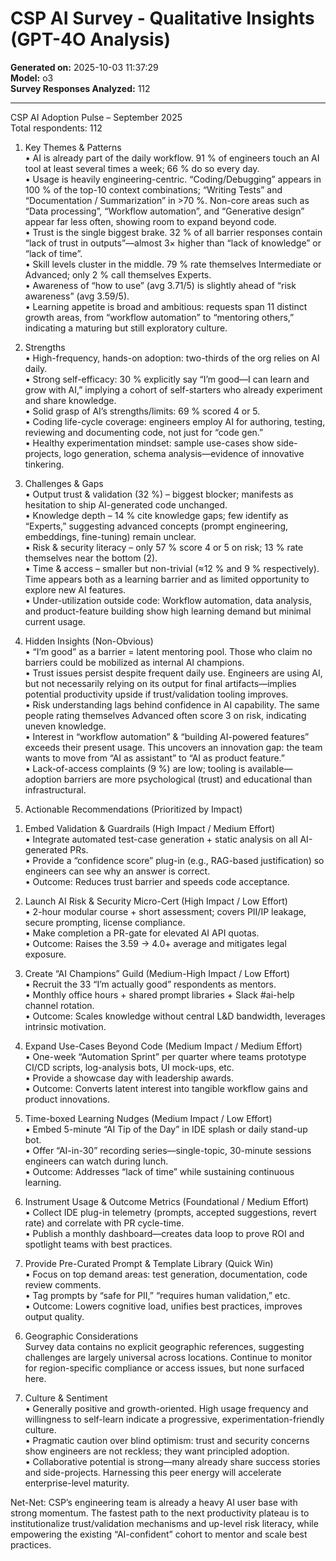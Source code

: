 # CSP AI Survey - Qualitative Insights (GPT-4O Analysis)

**Generated on:** 2025-10-03 11:37:29  
**Model:** o3  
**Survey Responses Analyzed:** 112

---

CSP AI Adoption Pulse – September 2025  
Total respondents: 112  

1. Key Themes & Patterns  
• AI is already part of the daily workflow. 91 % of engineers touch an AI tool at least several times a week; 66 % do so every day.  
• Usage is heavily engineering-centric. “Coding/Debugging” appears in 100 % of the top-10 context combinations; “Writing Tests” and “Documentation / Summarization” in >70 %. Non-core areas such as “Data processing”, “Workflow automation”, and “Generative design” appear far less often, showing room to expand beyond code.  
• Trust is the single biggest brake. 32 % of all barrier responses contain “lack of trust in outputs”—almost 3× higher than “lack of knowledge” or “lack of time”.  
• Skill levels cluster in the middle. 79 % rate themselves Intermediate or Advanced; only 2 % call themselves Experts.  
• Awareness of “how to use” (avg 3.71/5) is slightly ahead of “risk awareness” (avg 3.59/5).  
• Learning appetite is broad and ambitious: requests span 11 distinct growth areas, from “workflow automation” to “mentoring others,” indicating a maturing but still exploratory culture.

2. Strengths  
• High-frequency, hands-on adoption: two-thirds of the org relies on AI daily.  
• Strong self-efficacy: 30 % explicitly say “I’m good—I can learn and grow with AI,” implying a cohort of self-starters who already experiment and share knowledge.  
• Solid grasp of AI’s strengths/limits: 69 % scored 4 or 5.  
• Coding life-cycle coverage: engineers employ AI for authoring, testing, reviewing and documenting code, not just for “code gen.”  
• Healthy experimentation mindset: sample use-cases show side-projects, logo generation, schema analysis—evidence of innovative tinkering.

3. Challenges & Gaps  
• Output trust & validation (32 %) – biggest blocker; manifests as hesitation to ship AI-generated code unchanged.  
• Knowledge depth – 14 % cite knowledge gaps; few identify as “Experts,” suggesting advanced concepts (prompt engineering, embeddings, fine-tuning) remain unclear.  
• Risk & security literacy – only 57 % score 4 or 5 on risk; 13 % rate themselves near the bottom (2).  
• Time & access – smaller but non-trivial (≈12 % and 9 % respectively). Time appears both as a learning barrier and as limited opportunity to explore new AI features.  
• Under-utilization outside code: Workflow automation, data analysis, and product-feature building show high learning demand but minimal current usage.

4. Hidden Insights (Non-Obvious)  
• “I’m good” as a barrier = latent mentoring pool. Those who claim no barriers could be mobilized as internal AI champions.  
• Trust issues persist despite frequent daily use. Engineers are using AI, but not necessarily relying on its output for final artifacts—implies potential productivity upside if trust/validation tooling improves.  
• Risk understanding lags behind confidence in AI capability. The same people rating themselves Advanced often score 3 on risk, indicating uneven knowledge.  
• Interest in “workflow automation” & “building AI-powered features” exceeds their present usage. This uncovers an innovation gap: the team wants to move from “AI as assistant” to “AI as product feature.”  
• Lack-of-access complaints (9 %) are low; tooling is available—adoption barriers are more psychological (trust) and educational than infrastructural.

5. Actionable Recommendations (Prioritized by Impact)  
1) Embed Validation & Guardrails (High Impact / Medium Effort)  
   • Integrate automated test-case generation + static analysis on all AI-generated PRs.  
   • Provide a “confidence score” plug-in (e.g., RAG-based justification) so engineers can see why an answer is correct.  
   • Outcome: Reduces trust barrier and speeds code acceptance.  

2) Launch AI Risk & Security Micro-Cert (High Impact / Low Effort)  
   • 2-hour modular course + short assessment; covers PII/IP leakage, secure prompting, license compliance.  
   • Make completion a PR-gate for elevated AI API quotas.  
   • Outcome: Raises the 3.59 → 4.0+ average and mitigates legal exposure.  

3) Create “AI Champions” Guild (Medium-High Impact / Low Effort)  
   • Recruit the 33 “I’m actually good” respondents as mentors.  
   • Monthly office hours + shared prompt libraries + Slack #ai-help channel rotation.  
   • Outcome: Scales knowledge without central L&D bandwidth, leverages intrinsic motivation.  

4) Expand Use-Cases Beyond Code (Medium Impact / Medium Effort)  
   • One-week “Automation Sprint” per quarter where teams prototype CI/CD scripts, log-analysis bots, UI mock-ups, etc.  
   • Provide a showcase day with leadership awards.  
   • Outcome: Converts latent interest into tangible workflow gains and product innovations.  

5) Time-boxed Learning Nudges (Medium Impact / Low Effort)  
   • Embed 5-minute “AI Tip of the Day” in IDE splash or daily stand-up bot.  
   • Offer “AI-in-30” recording series—single-topic, 30-minute sessions engineers can watch during lunch.  
   • Outcome: Addresses “lack of time” while sustaining continuous learning.  

6) Instrument Usage & Outcome Metrics (Foundational / Medium Effort)  
   • Collect IDE plug-in telemetry (prompts, accepted suggestions, revert rate) and correlate with PR cycle-time.  
   • Publish a monthly dashboard—creates data loop to prove ROI and spotlight teams with best practices.  

7) Provide Pre-Curated Prompt & Template Library (Quick Win)  
   • Focus on top demand areas: test generation, documentation, code review comments.  
   • Tag prompts by “safe for PII,” “requires human validation,” etc.  
   • Outcome: Lowers cognitive load, unifies best practices, improves output quality.  

6. Geographic Considerations  
Survey data contains no explicit geographic references, suggesting challenges are largely universal across locations. Continue to monitor for region-specific compliance or access issues, but none surfaced here.

7. Culture & Sentiment  
• Generally positive and growth-oriented. High usage frequency and willingness to self-learn indicate a progressive, experimentation-friendly culture.  
• Pragmatic caution over blind optimism: trust and security concerns show engineers are not reckless; they want principled adoption.  
• Collaborative potential is strong—many already share success stories and side-projects. Harnessing this peer energy will accelerate enterprise-level maturity.

Net-Net: CSP’s engineering team is already a heavy AI user base with strong momentum. The fastest path to the next productivity plateau is to institutionalize trust/validation mechanisms and up-level risk literacy, while empowering the existing “AI-confident” cohort to mentor and scale best practices.